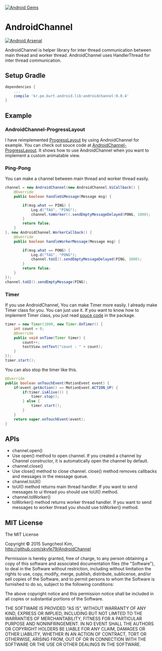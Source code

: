 [![Android Gems](http://www.android-gems.com/badge/skyfe79/AndroidChannel.svg?branch=master)](http://www.android-gems.com/lib/skyfe79/AndroidChannel)

# AndroidChannel

[![Android Arsenal](https://img.shields.io/badge/Android%20Arsenal-AndroidChannel-green.svg?style=flat)](https://android-arsenal.com/details/1/2547)

AndroidChannel is helper library for inter thread communication between main thread and worker thread. AndroidChannel uses HandlerThread for inter thread communication.



## Setup Gradle

```groovy
dependencies {
	...
    compile 'kr.pe.burt.android.lib:androidchannel:0.0.4'
}
```

## Example

### AndroidChannel-ProgressLayout

I have reimplemented [ProgressLayout](https://github.com/iammert/ProgressLayout) by using AndroidChannel for example. You can check out souce code at [AndroidChannel-ProgressLayout](example/AndroidChannel-ProgressLayout). It shows how to use AndroidChannel when you want to implement a custom animatable view.

### Ping-Pong 

You can make a channel between main thread and worker thread easily.

```java
channel = new AndroidChannel(new AndroidChannel.UiCallback() {
    @Override
    public boolean handleUiMessage(Message msg) {

        if(msg.what == PING) {
            Log.d("TAG", "PING");
            channel.toWorker().sendEmptyMessageDelayed(PONG, 1000);
        }
        return false;
    }
}, new AndroidChannel.WorkerCallback() {
    @Override
    public boolean handleWorkerMessage(Message msg) {

        if(msg.what == PONG) {
            Log.d("TAG", "PONG");
            channel.toUI().sendEmptyMessageDelayed(PING, 1000);
        }
        return false;
    }
});
channel.toUI().sendEmptyMessage(PING);
```

### Timer

If you use AndroidChannel, You can make Timer more easily. I already make Timer class for you. You can just use it. If you want to know how to implement Timer class, you just read [souce code](https://github.com/skyfe79/AndroidChannel/blob/master/androidchannel/src/main/java/kr/pe/burt/android/lib/androidchannel/Timer.java) in the package.

```java
timer = new Timer(1000, new Timer.OnTimer() {
    int count = 0;
    @Override
    public void onTime(Timer timer) {
        count++;
        textView.setText("count : " + count);
    }
});
timer.start();	
```

You can also stop the timer like this.

```java
@Override
public boolean onTouchEvent(MotionEvent event) {
    if(event.getAction() == MotionEvent.ACTION_UP) {
        if(timer.isAlive()) {
            timer.stop();
        } else {
            timer.start();
        }
    }
    return super.onTouchEvent(event);
}
```

## APIs

* channel.open()
 * Use open() method to open channel. If you created a channel by Channel constructor, it is automatically open the channel by default. 
* channel.close() 
 * Use close() method to close channel. close() method removes callbacks and messages in the message queue.
* channel.toUI() 
 * toUI() method returns main thread handler. If you want to send messages to ui thread you should use toUI() method.
* channel.toWorker()
 * toWorker() method returns worker thread handler. If you want to send messages to worker thread you should use toWorker() method.    	

## MIT License

The MIT License

Copyright © 2015 Sungcheol Kim, http://github.com/skyfe79/AndroidChannel

Permission is hereby granted, free of charge, to any person obtaining a copy
of this software and associated documentation files (the "Software"), to deal
in the Software without restriction, including without limitation the rights
to use, copy, modify, merge, publish, distribute, sublicense, and/or sell
copies of the Software, and to permit persons to whom the Software is
furnished to do so, subject to the following conditions:

The above copyright notice and this permission notice shall be included in
all copies or substantial portions of the Software.

THE SOFTWARE IS PROVIDED "AS IS", WITHOUT WARRANTY OF ANY KIND, EXPRESS OR
IMPLIED, INCLUDING BUT NOT LIMITED TO THE WARRANTIES OF MERCHANTABILITY,
FITNESS FOR A PARTICULAR PURPOSE AND NONINFRINGEMENT. IN NO EVENT SHALL THE
AUTHORS OR COPYRIGHT HOLDERS BE LIABLE FOR ANY CLAIM, DAMAGES OR OTHER
LIABILITY, WHETHER IN AN ACTION OF CONTRACT, TORT OR OTHERWISE, ARISING FROM,
OUT OF OR IN CONNECTION WITH THE SOFTWARE OR THE USE OR OTHER DEALINGS IN
THE SOFTWARE.
